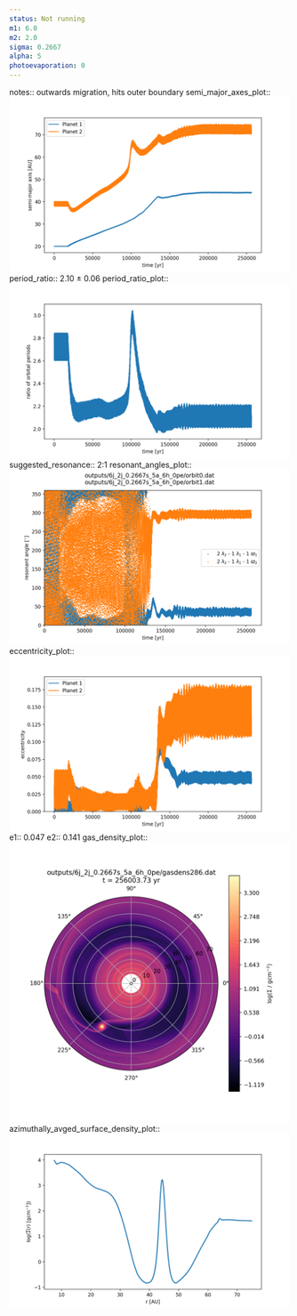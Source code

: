 ```yaml
---
status: Not running
m1: 6.0
m2: 2.0
sigma: 0.2667
alpha: 5
photoevaporation: 0
---
```


notes:: outwards migration, hits outer boundary
semi_major_axes_plot:: ![semi_major_axes_6j_2j_0.2667s_5a_6h_0pe.png](plots/semi_major_axes/semi_major_axes_6j_2j_0.2667s_5a_6h_0pe.png)
period_ratio:: 2.10 ± 0.06
period_ratio_plot:: ![period_ratio_6j_2j_0.2667s_5a_6h_0pe.png](plots/period_ratio/period_ratio_6j_2j_0.2667s_5a_6h_0pe.png)
suggested_resonance:: 2:1
resonant_angles_plot:: ![resonant_angles_6j_2j_0.2667s_5a_6h_0pe.png](plots/resonant_angles/resonant_angles_6j_2j_0.2667s_5a_6h_0pe.png)
eccentricity_plot:: ![eccentricity_6j_2j_0.2667s_5a_6h_0pe.png](plots/eccentricity/eccentricity_6j_2j_0.2667s_5a_6h_0pe.png)
e1:: 0.047
e2:: 0.141
gas_density_plot:: ![gas_density_6j_2j_0.2667s_5a_6h_0pe.png](plots/gas_density/gas_density_6j_2j_0.2667s_5a_6h_0pe.png)
azimuthally_avged_surface_density_plot:: ![azimuthally_avged_surface_density_6j_2j_0.2667s_5a_6h_0pe.png](plots/azimuthally_avged_surface_density/azimuthally_avged_surface_density_6j_2j_0.2667s_5a_6h_0pe.png)
